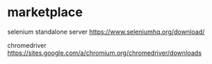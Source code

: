 # marketplace

selenium standalone server
https://www.seleniumhq.org/download/

chromedriver
https://sites.google.com/a/chromium.org/chromedriver/downloads
